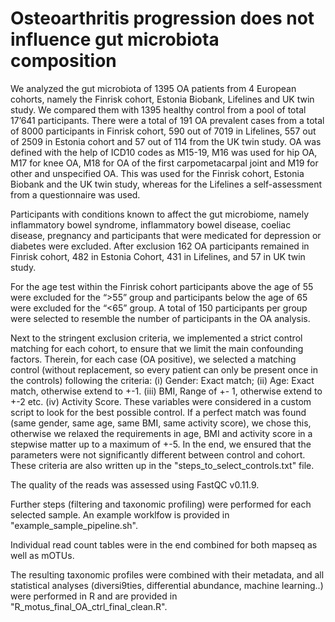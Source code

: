 # Osteoarthritis progression does not influence gut microbiota composition



We analyzed the gut microbiota of 1395 OA patients from 4 European cohorts, namely the Finrisk cohort, Estonia Biobank, Lifelines and UK twin study. We compared them with 1395 healthy control from a pool of total 17’641 participants. There were a total of 191 OA prevalent cases from a total of 8000 participants in Finrisk cohort, 590 out of 7019 in Lifelines, 557 out of 2509 in Estonia cohort and 57 out of 114 from the UK twin study. 
OA was defined with the help of ICD10 codes as M15-19, M16 was used for hip OA, M17 for knee OA, M18 for OA of the first carpometacarpal joint and M19 for other and unspecified OA. This was used for the Finrisk cohort, Estonia Biobank and the UK twin study, whereas for the Lifelines a self-assessment from a questionnaire was used. 

Participants with conditions known to affect the gut microbiome, namely inflammatory bowel syndrome, inflammatory bowel disease, coeliac disease, pregnancy and participants that were medicated for depression or diabetes were excluded. After exclusion 162 OA participants remained in Finrisk cohort, 482 in Estonia Cohort, 431 in Lifelines, and 57 in UK twin study. 

For the age test within the Finrisk cohort participants above the age of 55 were excluded for the “>55” group and participants below the age of 65 were excluded for the “<65” group. A total of 150 participants per group were selected to resemble the number of participants in the OA analysis.  

Next to the stringent exclusion criteria, we implemented a strict control matching for each cohort, to ensure that we limit the main confounding factors. Therein, for each case (OA positive), we selected a matching control (without replacement, so every patient can only be present once in the controls) following the criteria: (i) Gender: Exact match;  (ii) Age: Exact match, otherwise extend to +-1. (iii) BMI, Range of +- 1, otherwise extend to +-2 etc. (iv)  Activity Score. 
These variables were considered in a custom script to look for the best possible control. If a perfect match was found (same gender, same age, same BMI, same activity score), we chose this, otherwise we relaxed the requirements in age, BMI and activity score in a stepwise matter up to a maximum of +-5. In the end, we ensured that the parameters were not significantly different between control and cohort. These criteria are also written up in the "steps_to_select_controls.txt" file.


The quality of the reads was assessed using FastQC v0.11.9. 

Further steps (filtering and taxonomic profiling) were performed for each selected sample. An example worklfow is provided in "example_sample_pipeline.sh". 

Individual read count tables were in the end combined for both mapseq as well as mOTUs.

The resulting taxonomic profiles were combined with their metadata, and all statistical analyses (diversi9ties, differential abundance, machine learning..) were performed in R and are provided in "R_motus_final_OA_ctrl_final_clean.R".
